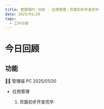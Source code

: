 ```yaml
---
title: 管理端PC-功能 - 应用管理：页面初步开发完毕
date: 2025/01/20
tags:
  - 工作日报
---
```


# 今日回顾

## 功能

👨‍🏫 管理端 PC 2025/01/20

- 应用管理

  1. 页面初步开发完毕
